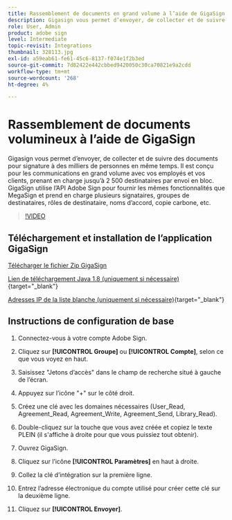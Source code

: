 ```yaml
---
title: Rassemblement de documents en grand volume à l’aide de GigaSign
description: Gigasign vous permet d’envoyer, de collecter et de suivre des documents pour signature à des milliers de personnes en même temps.
role: User, Admin
product: adobe sign
level: Intermediate
topic-revisit: Integrations
thumbnail: 328113.jpg
exl-id: a59eab61-fe61-45c6-8137-f074e1f2b3ed
source-git-commit: 7d82422e442cbbed9420050c30ca70821e9a2cdd
workflow-type: tm+mt
source-wordcount: '268'
ht-degree: 4%

---
```


# Rassemblement de documents volumineux à l’aide de GigaSign

Gigasign vous permet d’envoyer, de collecter et de suivre des documents pour signature à des milliers de personnes en même temps. Il est conçu pour les communications en grand volume avec vos employés et vos clients, prenant en charge jusqu’à 2 500 destinataires par envoi en bloc. GigaSign utilise l’API Adobe Sign pour fournir les mêmes fonctionnalités que MegaSign et prend en charge plusieurs signataires, groupes de destinataires, rôles de destinataire, noms d’accord, copie carbone, etc.

>[!VIDEO](https://video.tv.adobe.com/v/328113?hidetitle=true)

## Téléchargement et installation de l’application GigaSign

[Télécharger le fichier Zip GigaSign](https://documentcloud.adobe.com/link/track?uri=urn:aaid:scds:US:8975dbca-98d5-4e66-9164-d21163c91c7f)

[Lien de téléchargement Java 1.8 (uniquement si nécessaire)](https://www.oracle.com/java/technologies/javase/javase8-archive-downloads.html) {target=&quot;_blank&quot;}

[Adresses IP de la liste blanche (uniquement si nécessaire)](https://helpx.adobe.com/fr/sign/system-requirements.html#IPs){target=&quot;_blank&quot;}

## Instructions de configuration de base

1. Connectez-vous à votre compte Adobe Sign.

1. Cliquez sur **[!UICONTROL Groupe]** ou **[!UICONTROL Compte]**, selon ce que vous voyez en haut.

1. Saisissez &quot;Jetons d’accès&quot; dans le champ de recherche situé à gauche de l’écran.

1. Appuyez sur l’icône &quot;+&quot; sur le côté droit.

1. Créez une clé avec les domaines nécessaires (User_Read, Agreement_Read, Agreement_Write, Agreement_Send, Library_Read).

1. Double-cliquez sur la touche que vous avez créée et copiez le texte PLEIN (il s&#39;affiche à droite pour que vous puissiez tout obtenir).

1. Ouvrez GigaSign.

1. Cliquez sur l’icône **[!UICONTROL Paramètres]** en haut à droite.

1. Collez la clé d’intégration sur la première ligne.

1. Entrez l’adresse électronique du compte utilisé pour créer cette clé sur la deuxième ligne.

1. Cliquez sur **[!UICONTROL Envoyer]**.
